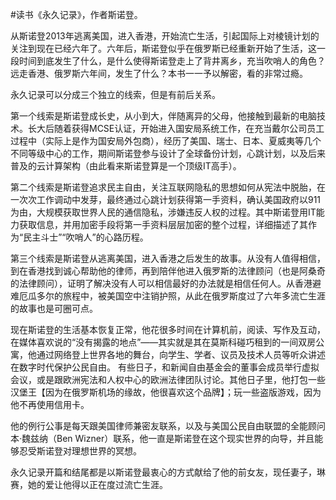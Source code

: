 \#读书《永久记录》，作者斯诺登。

从斯诺登2013年逃离美国，进入香港，开始流亡生活，引起国际上对棱镜计划的关注到现在已经六年了。六年后，斯诺登似乎在俄罗斯已经重新开始了生活，这一段时间到底发生了什么，是什么使得斯诺登走上了背井离乡，充当吹哨人的角色？远走香港、俄罗斯六年间，发生了什么？本书一一予以解密，看的非常过瘾。

永久记录可以分成三个独立的线索，但是有前后关系。

第一个线索是斯诺登成长史，从小到大，伴随离异的父母，他接触到最新的电脑技术。长大后随着获得MCSE认证，开始进入国安局系统工作，在充当戴尔公司员工过程中（实际上是作为国安局外包商），经历了美国、瑞士、日本、夏威夷等几个不同等级中心的工作，期间斯诺登参与设计了全球备份计划，心跳计划，以及后来普及的云计算架构（由此看来斯诺登算是一个顶级IT高手）。

第二个线索是斯诺登追求民主自由，关注互联网隐私的思想如何从宪法中脱胎，在一次次工作调动中发芽，最终通过心跳计划获得第一手资料，确认美国政府以911为由，大规模获取世界人民的通信隐私，涉嫌违反人权的过程。其中斯诺登用IT能力获取信息，并用加密手段将第一手资料层层加密的整个过程，详细描述了其作为“民主斗士”“吹哨人”的心路历程。

第三个线索是斯诺登从逃离美国，进入香港之后发生的故事。从没有人值得相信，到在香港找到诚心帮助他的律师，再到陪伴他进入俄罗斯的法律顾问（也是阿桑奇的法律顾问），证明了解决没有人可以相信最好的办法就是相信任何人。从香港避难厄瓜多尔的旅程中，被美国空中注销护照，从此在俄罗斯度过了六年多流亡生涯的故事也是可圈可点。

现在斯诺登的生活基本恢复正常，他花很多时间在计算机前，阅读、写作及互动，在媒体喜欢说的“没有揭露的地点”——其实就是其在莫斯科碰巧租到的一间双房公寓，他通过网络登上世界各地的舞台，向学生、学者、议员及技术人员等听众讲述在数字时代保护公民自由。 有些日子，和新闻自由基金会的董事会成员举行虚拟会议，或是跟欧洲宪法和人权中心的欧洲法律团队讨论。其他日子里，他打包一些汉堡王【因为在俄罗斯机场的缘故，他很喜欢这个品牌】；玩一些盗版游戏，因为他不再使用信用卡。

他的例行公事是每天跟美国律师兼密友联系，以及与美国公民自由联盟的全能顾问本·魏兹纳（Ben Wizner）联系，他一直是斯诺登在这个现实世界的向导，并且能够忍受斯诺登对理想世界的冥想。

永久记录开篇和结尾都是以斯诺登最衷心的方式献给了他的前女友，现任妻子，琳赛，她的爱让他得以正在度过流亡生涯。